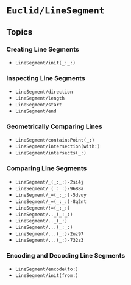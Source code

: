 # ``Euclid/LineSegment``

## Topics 

### Creating Line Segments

- ``LineSegment/init(_:_:)``

### Inspecting Line Segments

- ``LineSegment/direction``
- ``LineSegment/length``
- ``LineSegment/start``
- ``LineSegment/end``

### Geometrically Comparing Lines

- ``LineSegment/containsPoint(_:)``
- ``LineSegment/intersection(with:)``
- ``LineSegment/intersects(_:)``

### Comparing Line Segments

- ``LineSegment/_(_:_:)-2si4j``
- ``LineSegment/_(_:_:)-9688a``
- ``LineSegment/_=(_:_:)-5dvuy``
- ``LineSegment/_=(_:_:)-8q2nt``
- ``LineSegment/!=(_:_:)``
- ``LineSegment/.._(_:_:)``
- ``LineSegment/.._(_:)``
- ``LineSegment/...(_:_:)``
- ``LineSegment/...(_:)-2uz97``
- ``LineSegment/...(_:)-732z3``

### Encoding and Decoding Line Segments

- ``LineSegment/encode(to:)``
- ``LineSegment/init(from:)``
